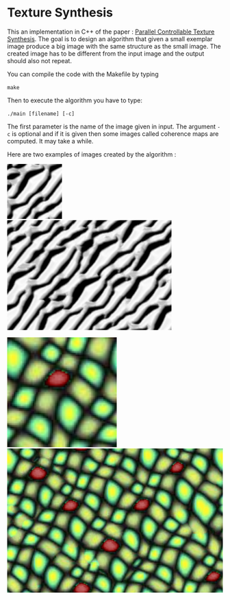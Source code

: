 # Texture Synthesis

This an implementation in C++ of the paper : [Parallel Controllable Texture Synthesis](http://hhoppe.com/paratexsyn.pdf).
The goal is to design an algorithm that given a small exemplar image produce a big image with the same structure as the small image.
The created image has to be different from the input image and the output should also not repeat.

You can compile the code with the Makefile by typing
```
make
```

Then to execute the algorithm you have to type:
```
./main [filename] [-c]
```
The first parameter is the name of the image given in input.
The argument `-c` is optional and if it is given then some images called coherence maps are computed. It may take a while.

Here are two examples of images created by the algorithm :  

![example1](ims/2.png) ![result1](ims/2/res.png)

![example1](ims/1.png) ![result1](ims/1/res.png)